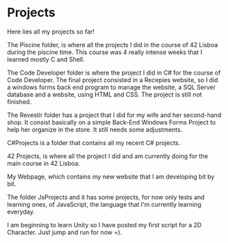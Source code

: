 # Projects
Here lies all my projects so far!

The Piscine folder, is where all the projects I did in the course of 42 Lisboa during the piscine time. This course  was 4 really intense weeks that I learned mostly C and Shell.

The Code Developer folder is where the project I did in C# for the course of Code Developer. The final project consisted in a Recepies website, so I did a windows forms back end program to manage the website, a SQL Server database and a website, using HTML and CSS. The project is still not finished. 

The Revestir folder has a project that I did for my wife and her second-hand shop. It consist basically on a simple Back-End Windows Forms Project to help her organize in the store. It still needs some adjustments.

C#Projects is a folder that contains all my recent C# projects.

42 Projects, is where all the project I did and am currently doing for the main course in 42 Lisboa. 

My Webpage, which contains my new website that I am developing bit by bit.

The folder JsProjects and it has some projects, for now only tests and learning ones, of JavaScript, the language that I'm currently learning everyday.

I am beginning to learn Unity so I have posted my first script for a 2D Character. Just jump and run for now =).
